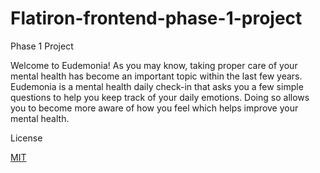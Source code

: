 # Flatiron-frontend-phase-1-project
Phase 1 Project

<!-- Should include project name, description, installation instructions, brief description of how to use your app, a Contributor's Guide, and a License (https://www.makeareadme.com/Links to an external site.) -->

Welcome to Eudemonia! As you may know, taking proper care of your mental health has become an important topic within the last few years. Eudemonia is a mental health daily check-in that asks you a few simple questions to help you keep track of your daily emotions. Doing so allows you to become more aware of how you feel which helps improve your mental health.





License

[MIT](https://choosealicense.com/licenses/mit/)